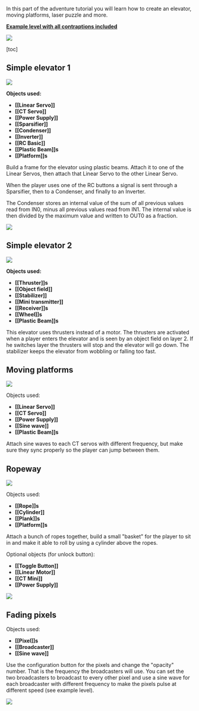 In this part of the adventure tutorial you will learn how to create an elevator, moving platforms, laser puzzle and more.

**[Example level with all contraptions included](https://archive.principia-web.se/level/6025)**

![](/wiki/images/imgur/wf8JAHv.webp)

[toc]

## Simple elevator 1
![](/wiki/images/imgur/KsuovNs.webp)

**Objects used:**
- **[[Linear Servo]]**
- **[[CT Servo]]**
- **[[Power Supply]]**
- **[[Sparsifier]]**
- **[[Condenser]]**
- **[[Inverter]]**
- **[[RC Basic]]**
- **[[Plastic Beam]]s**
- **[[Platform]]s**

Build a frame for the elevator using plastic beams. Attach it to one of the Linear Servos, then attach that Linear Servo to the other Linear Servo.

When the player uses one of the RC buttons a signal is sent through a Sparsifier, then to a Condenser, and finally to an Inverter.

The Condenser stores an internal value of the sum of all previous values read from IN0, minus all previous values read from IN1. The internal value is then divided by the maximum value and written to OUT0 as a fraction.

![](/wiki/images/imgur/0bDvlo1.webp)

## Simple elevator 2
![](/wiki/images/imgur/1EDS7Zk.webp)

**Objects used:**
- **[[Thruster]]s**
- **[[Object field]]**
- **[[Stabilizer]]**
- **[[Mini transmitter]]**
- **[[Receiver]]s**
- **[[Wheel]]s**
- **[[Plastic Beam]]s**

This elevator uses thrusters instead of a motor. The thrusters are activated when a player enters the elevator and is seen by an object field on layer 2. If he switches layer the thrusters will stop and the elevator will go down. The stabilizer keeps the elevator from wobbling or falling too fast.

## Moving platforms
![](/wiki/images/imgur/dErVzQs.webp)

Objects used:
- **[[Linear Servo]]**
- **[[CT Servo]]**
- **[[Power Supply]]**
- **[[Sine wave]]**
- **[[Plastic Beam]]s**

Attach sine waves to each CT servos with different frequency, but make sure they sync properly so the player can jump between them.

## Ropeway
![](/wiki/images/imgur/k9IoU6A.webp)

Objects used:
- **[[Rope]]s**
- **[[Cylinder]]**
- **[[Plank]]s**
- **[[Platform]]s**

Attach a bunch of ropes together, build a small "basket" for the player to sit in and make it able to roll by using a cylinder above the ropes.

Optional objects (for unlock button):
- **[[Toggle Button]]**
- **[[Linear Motor]]**
- **[[CT Mini]]**
- **[[Power Supply]]**

![](/wiki/images/imgur/PnzCtut.webp)

## Fading pixels
Objects used:
- **[[Pixel]]s**
- **[[Broadcaster]]**
- **[[Sine wave]]**

Use the configuration button for the pixels and change the "opacity" number. That is the frequency the broadcasters will use. You can set the two broadcasters to broadcast to every other pixel and use a sine wave for each broadcaster with different frequency to make the pixels pulse at different speed (see example level).

![](/wiki/images/imgur/3ZoyOD9.webp)
